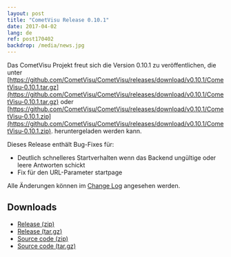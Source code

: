 ```yaml
---
layout: post
title: "CometVisu Release 0.10.1"
date: 2017-04-02
lang: de
ref: post170402
backdrop: /media/news.jpg
---
```


Das CometVisu Projekt freut sich die Version 0.10.1 zu veröffentlichen, die unter 
[https://github.com/CometVisu/CometVisu/releases/download/v0.10.1/CometVisu-0.10.1.tar.gz](https://github.com/CometVisu/CometVisu/releases/download/v0.10.1/CometVisu-0.10.1.tar.gz)
oder 
[https://github.com/CometVisu/CometVisu/releases/download/v0.10.1/CometVisu-0.10.1.zip](https://github.com/CometVisu/CometVisu/releases/download/v0.10.1/CometVisu-0.10.1.zip).
heruntergeladen werden kann.

Dieses Release enthält Bug-Fixes für:
- Deutlich schnelleres Startverhalten wenn das Backend ungültige oder leere Antworten schickt
- Fix für den URL-Parameter startpage

Alle Änderungen können im 
[Change Log](https://raw.githubusercontent.com/CometVisu/CometVisu/v0.10.1/ChangeLog)
angesehen werden.

Downloads
---------

* [Release (zip)](https://github.com/CometVisu/CometVisu/releases/download/v0.10.1/CometVisu-0.10.1.zip)
* [Release (tar.gz)](https://github.com/CometVisu/CometVisu/releases/download/v0.10.1/CometVisu-0.10.1.tar.gz)
* [Source code (zip)](https://github.com/CometVisu/CometVisu/archive/v0.10.1.zip)
* [Source code (tar.gz)](https://github.com/CometVisu/CometVisu/archive/v0.10.1.tar.gz)

